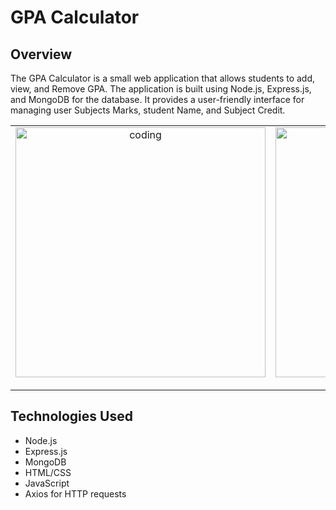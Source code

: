 <h1> GPA Calculator </h1>

<h2>Overview</h2>

<p>
  The GPA Calculator is a small web application that allows students to add, view, and Remove GPA. The application is built using Node.js, Express.js, and MongoDB for the database. It provides a user-friendly interface for managing user Subjects Marks, student Name, and Subject Credit.
</p>


<table>
  <tr>
    <td align="center">
      <img alt="coding" width="400" src="https://github.com/Amantha96/GPA-Calculator/commit/4553e18d8b71fc17542d724a3fab41d78c3003a4#diff-97b386af1930f1f75917f16dc2adacb05203f1a9425aba9a26eb39934980cbbc">
      <p> </p>
    </td>
    <td align="center">
      <img alt="coding" width="400" src="https://github.com/Amantha96/GPA-Calculator/commit/4553e18d8b71fc17542d724a3fab41d78c3003a4#diff-0a7b591b379e4ab508d4c0bfedbf0171e2dc7c035eeea767b7e3235637bac2d9">
     <p>  </p>
    </td>
    <td align="center">
      <img alt="coding" width="400" src="https://github.com/Amantha96/GPA-Calculator/commit/4553e18d8b71fc17542d724a3fab41d78c3003a4#diff-877e6e7e087bf35ae04874ba182dce71e80b0c92d99110995ef8bde4106ed987">
     <p></td>
  </tr>
 
</table>

## Technologies Used

- Node.js
- Express.js
- MongoDB
- HTML/CSS
- JavaScript
- Axios for HTTP requests
